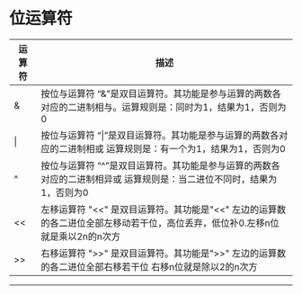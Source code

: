 # 位运算符

| 运算符 | 描述                                                         |
| ------ | ------------------------------------------------------------ |
| &      | 按位与运算符 “&”是双目运算符。其功能是参与运算的两数各对应的二进制相与。运算规则是：同时为1，结果为1，否则为0 |
| \|     | 按位与运算符 “\|”是双目运算符。其功能是参与运算的两数各对应的二进制相或  运算规则是：有一个为1，结果为1，否则为0 |
| ^      | 按位与运算符 “^”是双目运算符。其功能是参与运算的两数各对应的二进制相异或  运算规则是：当二进位不同时，结果为1，否则为0 |
| <<     | 左移运算符 "<<" 是双目运算符。其功能是"<<" 左边的运算数的各二进位全部左移动若干位，高位丢弃，低位补0.左移n位就是乘以2n的n次方 |
| >>     | 右移运算符 ">>" 是双目运算符。其功能是">>" 左边的运算数的各二进位全部右移若干位 右移n位就是除以2的n次方 |

-----------------------------------------------------------------
